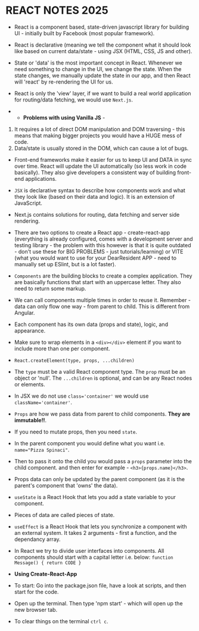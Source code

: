 # REACT NOTES 2025

- React is a component based, state-driven javascript library for building UI - initially built by Facebook (most popular framework). 
- React is declarative (meaning we tell the component what it should look like based on current data/state - using JSX (HTML, CSS, JS and other).
- State or 'data' is the most important concept in React. Whenever we need something to change in the UI, we change the state. When the state changes, we manually update the state in our app, and then React will 'react' by re-rendering the UI for us.
- React is only the 'view' layer, if we want to build a real world application for routing/data fetching, we would use `Next.js`.

- - <strong>Problems with using Vanilla JS</strong> -
  
<ol>
<li>It requires a lot of direct DOM manipulation and DOM traversing - this means that making bigger projects you would have a HUGE mess of code.</li>
  <li>Data/state is usually stored in the DOM, which can cause a lot of bugs.</li>
</ol>

- Front-end frameworks make it easier for us to keep UI and DATA in sync over time. React will update the UI automatically (so less work in code basically). They also give developers a consistent way of building front-end applications.
  
- `JSX` is declarative syntax to describe how components work and what they look like (based on their data and logic). It is an extension of JavaScript. 
- Next.js contains solutions for routing, data fetching and server side rendering.
 
- There are two options to create a React app - create-react-app (everything is already configured, comes with a development server and testing library - the problem with this however is that it is quite outdated - don't use these for BIG PROBLEMS - just tutorials/learning) or VITE (what you would want to use for your DearResident APP - need to manually set up ESlint, but is a lot faster).

- `Components` are the building blocks to create a complex application. They are basically functions that start with an uppercase letter. They also need to return some markup.
- We can call components multiple times in order to reuse it. Remember - data can only flow one way - from parent to child. This is different from Angular. 
- Each component has its own data (props and state), logic, and appearance.
- Make sure to wrap elements in a `<div></div>` element if you want to include more than one per component.
- `React.createElement(type, props, ...children)`
- The `type` must be a valid React component type. The `prop` must be an object or 'null'. The `...children` is optional, and can be any React nodes or elements.
- In JSX we do not use `class='container'` we would use `className='container'`.

- `Props` are how we pass data from parent to child components. <strong>They are immutable!!</strong>.
- If you need to mutate props, then you need `state`. 
- In the parent component you would define what you want i.e. `name="Pizza Spinaci"`.
- Then to pass it onto the child you would pass a `props` parameter into the child component. and then enter for example - `<h3>{props.name}</h3>`.
- Props data can only be updated by the parent component (as it is the parent's component that 'owns' the data). 

- `useState` is a React Hook that lets you add a state variable to your component.
- Pieces of data are called pieces of state. 
- `useEffect` is a React Hook that lets you synchronize a component with an external system. It takes 2 arguments - first a function, and the dependancy array.
- In React we try to divide user interfaces into components. All components should start with a capital letter i.e. below: 
`function Message() { return CODE }`

- <strong>Using Create-React-App</strong>
- To start: Go into the package.json file, have a look at scripts, and then start for the code.
- Open up the terminal. Then type 'npm start' - which will open up the new browser tab.
- To clear things on the terminal `ctrl c`. 

